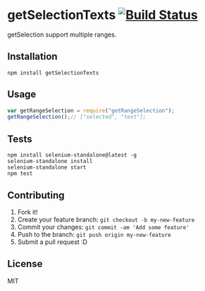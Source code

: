 # getSelectionTexts [![Build Status](https://travis-ci.org/azu/getSelectionTexts.svg?branch=master)](https://travis-ci.org/azu/getSelectionTexts)

getSelection support multiple ranges.

## Installation

    npm install getSelectionTexts

## Usage

```js
var getRangeSelection = require("getRangeSelection");
getRangeSelection();// ["selected", "text"];
```

## Tests

```
npm install selenium-standalone@latest -g
selenium-standalone install
selenium-standalone start
npm test
```

## Contributing

1. Fork it!
2. Create your feature branch: `git checkout -b my-new-feature`
3. Commit your changes: `git commit -am 'Add some feature'`
4. Push to the branch: `git push origin my-new-feature`
5. Submit a pull request :D

## License

MIT